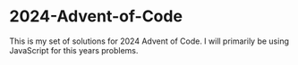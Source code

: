 # 2024-Advent-of-Code
This is my set of solutions for 2024 Advent of Code. I will primarily be using JavaScript for this years problems.
